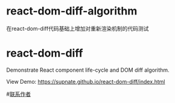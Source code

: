 # react-dom-diff-algorithm
在react-dom-diff代码基础上增加对重新渲染机制的代码测试

# react-dom-diff

Demonstrate React component life-cycle and DOM diff algorithm.

View Demo: https://supnate.github.io/react-dom-diff/index.html

#[联系作者](http://120.26.69.71)



